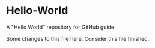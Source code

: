 # Hello-World
A "Hello World" repository for GitHub guide

Some changes to this file here.
Consider this file finished.
